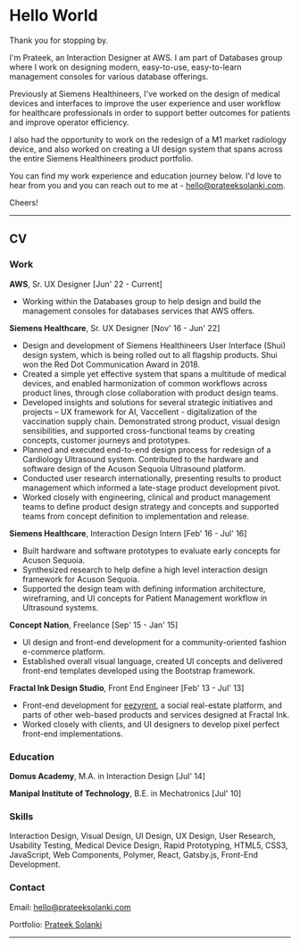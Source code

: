 # Hello World

Thank you for stopping by.

I'm Prateek, an Interaction Designer at AWS. I am part of Databases group where I work on designing modern, easy-to-use, easy-to-learn management consoles for various database offerings.

Previously at Siemens Healthineers, I've worked on the design of medical devices and interfaces to improve the user experience and user workflow for healthcare professionals in order to support better outcomes for patients and improve operator efficiency.

I also had the opportunity to work on the redesign of a M1 market radiology device, and also worked on creating a UI design system that spans across the entire Siemens Healthineers product portfolio.

You can find my work experience and education journey below. I'd love to hear from you and you can reach out to me at - hello@prateeksolanki.com.

Cheers!

---

## CV

### Work

**AWS**, Sr. UX Designer [Jun' 22 - Current]

- Working within the Databases group to help design and build the management consoles for databases services that AWS offers.

**Siemens Healthcare**, Sr. UX Designer [Nov' 16 - Jun' 22]

- Design and development of Siemens Healthineers User Interface (Shui) design system, which is being rolled out to all flagship products. Shui won the Red Dot Communication Award in 2018.
- Created a simple yet effective system that spans a multitude of medical devices, and enabled harmonization of common workflows across product lines, through close collaboration with product design teams.
- Developed insights and solutions for several strategic initiatives and projects – UX framework for AI, Vaccellent - digitalization of the vaccination supply chain. Demonstrated strong product, visual design sensibilities, and supported cross-functional teams by creating concepts, customer journeys and prototypes.
- Planned and executed end-to-end design process for redesign of a Cardiology Ultrasound system. Contributed to the hardware and software design of the Acuson Sequoia Ultrasound platform.
- Conducted user research internationally, presenting results to product management which informed a late-stage product development pivot.
- Worked closely with engineering, clinical and product management teams to define product design strategy and concepts and supported teams from concept definition to implementation and release.

**Siemens Healthcare**, Interaction Design Intern [Feb' 16 - Jul' 16]

- Built hardware and software prototypes to evaluate early concepts for Acuson Sequoia.
- Synthesized research to help define a high level interaction design framework for Acuson Sequoia.
- Supported the design team with defining information architecture, wireframing, and UI concepts for Patient Management workflow in Ultrasound systems.

**Concept Nation**, Freelance [Sep' 15 - Jan' 15]

- UI design and front-end development for a community-oriented fashion e-commerce platform.
- Established overall visual language, created UI concepts and delivered front-end templates developed using the Bootstrap framework.

**Fractal Ink Design Studio**, Front End Engineer [Feb' 13 - Jul' 13]

- Front-end development for [eezyrent](https://www.eezyrent.com/), a social real-estate platform, and parts of other web-based products and services designed at Fractal Ink.
- Worked closely with clients, and UI designers to develop pixel perfect front-end implementations.

### Education

**Domus Academy**, M.A. in Interaction Design [Jul' 14]

**Manipal Institute of Technology**, B.E. in Mechatronics [Jul' 10]

### Skills

Interaction Design, Visual Design, UI Design, UX Design, User Research, Usability Testing, Medical Device Design, Rapid Prototyping, HTML5, CSS3, JavaScript, Web Components, Polymer, React, Gatsby.js, Front-End Development.

### Contact

Email: hello@prateeksolanki.com

Portfolio: [Prateek Solanki](http://prateeksolanki.com/)

---
